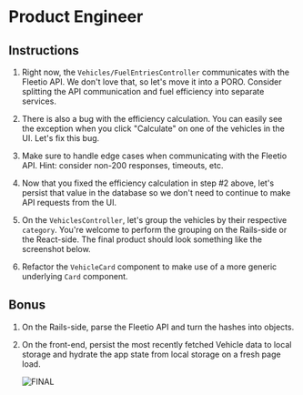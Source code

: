 # Product Engineer

## Instructions

1. Right now, the `Vehicles/FuelEntriesController` communicates with the
   Fleetio API. We don't love that, so let's move it into a PORO. Consider
   splitting the API communication and fuel efficiency into separate services.

2. There is also a bug with the efficiency calculation. You can easily see the
   exception when you click "Calculate" on one of the vehicles in the UI.
   Let's fix this bug.

3. Make sure to handle edge cases when communicating with the Fleetio API.
   Hint: consider non-200 responses, timeouts, etc.

4. Now that you fixed the efficiency calculation in step #2 above, let's
   persist that value in the database so we don't need to continue to make
   API requests from the UI.

5. On the `VehiclesController`, let's group the vehicles by their respective
   `category`. You're welcome to perform the grouping on the Rails-side or the
   React-side. The final product should look something like the screenshot below.

6. Refactor the `VehicleCard` component to make use of a more generic underlying
   `Card` component.

## Bonus

1. On the Rails-side, parse the Fleetio API and turn the hashes into objects.

2. On the front-end, persist the most recently fetched Vehicle data to local
   storage and hydrate the app state from local storage on a fresh page load.

   ![FINAL](../.github/final.png)
